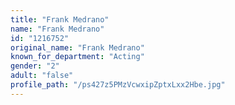 ```yaml
---
title: "Frank Medrano"
name: "Frank Medrano"
id: "1216752"
original_name: "Frank Medrano"
known_for_department: "Acting"
gender: "2"
adult: "false"
profile_path: "/ps427z5PMzVcwxipZptxLxx2Hbe.jpg"
---
```


